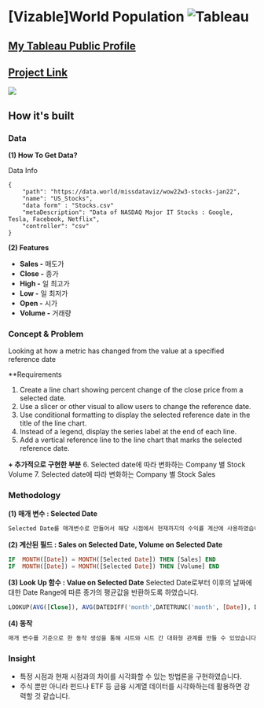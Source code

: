 # [Vizable]World Population <img alt="Tableau" src ="https://img.shields.io/badge/Tableau-E97627.svg?&style=for-the-badge&logo=Tableau&logoColor=white"/>

## [My Tableau Public Profile](https://public.tableau.com/app/profile/.67511519/)

## [Project Link](https://public.tableau.com/app/profile/.67511519/viz/VizableJHWOW2022w03/2_1)
![]([Vizable]JH#WOW2022w03.png)

## How it's built

### Data

**(1) How To Get Data?**

Data Info
```
{
    "path": "https://data.world/missdataviz/wow22w3-stocks-jan22",
    "name": "US_Stocks",
    "data form" : "Stocks.csv"
    "metaDescription": "Data of NASDAQ Major IT Stocks : Google, Tesla, Facebook, Netflix",
    "controller": "csv"
}
```
**(2) Features**
- **Sales -** 매도가
- **Close -** 종가
- **High -** 일 최고가
- **Low -** 일 최저가
- **Open -** 시가
- **Volume -** 거래량

### Concept & Problem

Looking at how a metric has changed from the value at a specified reference date

**Requirements
1. Create a line chart showing percent change of the close price from a selected date.
2. Use a slicer or other visual to allow users to change the reference date.
3. Use conditional formatting to display the selected reference date in the title of the line chart.
4. Instead of a legend, display the series label at the end of each line.
5. Add a vertical reference line to the line chart that marks the selected reference date.

**+ 추가적으로 구현한 부분**
6. Selected date에 따라 변화하는 Company 별 Stock Volume
7. Selected date에 따라 변화하는 Company 별 Stock Sales

### Methodology
**(1) 매개 변수 : Selected Date**
```bash
Selected Date를 매개변수로 만들어서 해당 시점에서 현재까지의 수익률 계산에 사용하였습니다. Selected Date를 여러 시트에 동작으로 연동하여 Selected Date의 변화에 따라 생성한 여러 계산된 필드가 변화할 수 있도록 설정하였습니다.
```
**(2) 계산된 필드 : Sales on Selected Date, Volume on Selected Date**
```SQL
IF  MONTH([Date]) = MONTH([Selected Date]) THEN [Sales] END
IF  MONTH([Date]) = MONTH([Selected Date]) THEN [Volume] END
```

**(3) Look Up 함수 : Value on Selected Date**
Selected Date로부터 이후의 날짜에 대한 Date Range에 따른 종가의 평균값을 반환하도록 하였습니다.
```SQL
LOOKUP(AVG([Close]), AVG(DATEDIFF('month',DATETRUNC('month', [Date]), DATETRUNC('month',[Selected Date]))))
```
**(4) 동작**
```bash
매개 변수를 기준으로 한 동작 생성을 통해 시트와 시트 간 대화형 관계를 만들 수 있었습니다. Selected Date의 변화에 따라 모든 시트가 Dynamic하게 달라지도록 구현하였습니다.
```

### Insight
- 특정 시점과 현재 시점과의 차이를 시각화할 수 있는 방법론을 구현하였습니다.
- 주식 뿐만 아니라 펀드나 ETF 등 금융 시계열 데이터를 시각화하는데 활용하면 강력할 것 같습니다.



